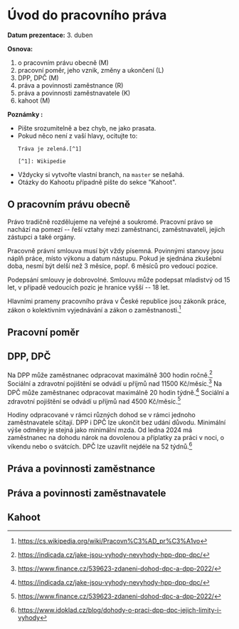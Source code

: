 # Úvod do pracovního práva

**Datum prezentace:** 3. duben

**Osnova:**

1. o pracovním právu obecně (M)
2. pracovní poměr, jeho vznik, změny a ukončení (L)
3. DPP, DPČ (M)
4. práva a povinnosti zaměstnance (R)
5. práva a povinnosti zaměstnavatele (K)
6. kahoot (M)

**Poznámky :**

- Pište srozumitelně a bez chyb, ne jako prasata.
- Pokud něco není z vaší hlavy, ocitujte to:
  ```
  Tráva je zelená.[^1]

  [^1]: Wikipedie
  ```
- Vždycky si vytvořte vlastní branch, na `master` se nešahá.
- Otázky do Kahootu případně pište do sekce "Kahoot".

## O pracovním právu obecně

Právo tradičně rozdělujeme na veřejné a soukromé. Pracovní právo se nachází na
pomezí -- řeší vztahy mezi zaměstnanci, zaměstnavateli, jejich zástupci a také
orgány.

Pracovně právní smlouva musí být vždy písemná. Povinnými stanovy jsou náplň
práce, místo výkonu a datum nástupu. Pokud je sjednána zkušební doba, nesmí být
delší než 3 měsíce, popř. 6 měsíců pro vedoucí pozice.

Podepsání smlouvy je dobrovolné. Smlouvu může podepsat mladistvý od 15 let, v
případě vedoucích pozic je hranice vyšší -- 18 let.

Hlavními prameny pracovního práva v České republice jsou zákoník práce, zákon o
kolektivním vyjednávání a zákon o zaměstnanosti.[^1]

[^1]: https://cs.wikipedia.org/wiki/Pracovn%C3%AD_pr%C3%A1vo

## Pracovní poměr

## DPP, DPČ

Na DPP může zaměstnanec odpracovat maximálně 300 hodin ročně.[^2] Sociální a
zdravotní pojištění se odvádí u příjmů nad 11500 Kč/měsíc.[^3] Na DPČ může
zaměstnanec odpracovat maximálně 20 hodin týdně.[^2] Sociální a zdravotní
pojištění se odvádí u příjmů nad 4500 Kč/měsíc.[^3]

Hodiny odpracované v rámci různých dohod se v rámci jednoho zaměstnavatele
sčítají. DPP i DPČ lze ukončit bez udání důvodu. Minimální výše odměny je
stejná jako minimální mzda. Od ledna 2024 má zaměstnanec na dohodu nárok na
dovolenou a příplatky za práci v noci, o víkendu nebo o svátcích. DPČ lze
uzavřít nejdéle na 52 týdnů.[^4]


[^2]: https://indicada.cz/jake-jsou-vyhody-nevyhody-hpp-dpp-dpc/
[^3]: https://www.finance.cz/539623-zdaneni-dohod-dpc-a-dpp-2022/
[^4]: https://www.idoklad.cz/blog/dohody-o-praci-dpp-dpc-jejich-limity-i-vyhody

## Práva a povinnosti zaměstnance

## Práva a povinnosti zaměstnavatele

## Kahoot
